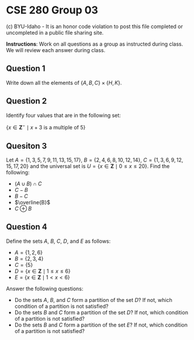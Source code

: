 # CSE 280 Group 03

(c) BYU-Idaho - It is an honor code violation to post this
file completed or uncompleted in a public file sharing site.

**Instructions**: Work on all questions as a group as instructed during class.  We will review each answer during class.

## Question 1

Write down all the elements of $\lbrace A, B, C\rbrace \times \lbrace H,K \rbrace$.

## Question 2

Identify four values that are in the following set:

$\lbrace x \in \mathbf{Z}^- \mid x+3 \text{ is a multiple of 5} \rbrace$

## Quesiton 3

Let $A = \lbrace 1,3,5,7,9,11,13,15,17 \rbrace$, $B = \lbrace 2,4,6,8,10,12,14 \rbrace$, $C = \lbrace1,3,6,9,12,15,17,20 \rbrace$ and the universal set is $U = \lbrace x \in \mathbf{Z} \mid 0 \le x \le 20\rbrace$.  Find the following:

* $(A \cup B) \cap C$
* $C - B$
* $B - C$
* $\overline{B}$
* $C \oplus B$

## Question 4

Define the sets $A$, $B$, $C$, $D$, and $E$ as follows:

* $A = \lbrace 1, 2, 6 \rbrace$
* $B = \lbrace 2, 3, 4 \rbrace$
* $C = \lbrace 5 \rbrace$
* $D = \lbrace x \in \mathbf{Z} \mid 1 \le x \le 6 \rbrace$
* $E = \lbrace x \in \mathbf{Z} \mid 1 \lt x \lt 6 \rbrace$

Answer the following questions:

* Do the sets $A$, $B$, and $C$ form a partition of the set $D$?  If not, which condition of a partition is not satisfied?
* Do the sets $B$ and $C$ form a partition of the set $D$?  If not, which condition of a partition is not satisfied?
* Do the sets $B$ and $C$ form a partition of the set $E$?  If not, which condition of a partition is not satisfied?